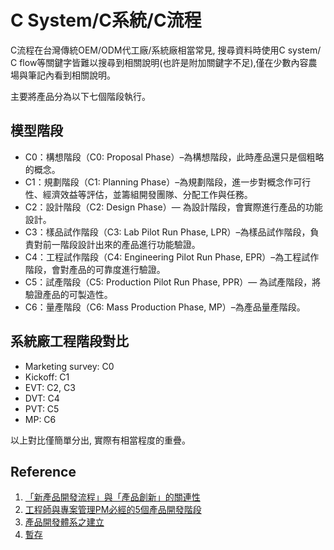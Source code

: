 # C System/C系統/C流程
C流程在台灣傳統OEM/ODM代工廠/系統廠相當常見, 搜尋資料時使用C system/ C flow等關鍵字皆難以搜尋到相關說明(也許是附加關鍵字不足),僅在少數內容農場與筆記內看到相關說明。

主要將產品分為以下七個階段執行。
## 模型階段
- C0：構想階段（C0: Proposal Phase）–為構想階段，此時產品還只是個粗略的概念。
- C1：規劃階段（C1: Planning Phase）–為規劃階段，進一步對概念作可行性、經濟效益等評估，並籌組開發團隊、分配工作與任務。
- C2：設計階段（C2: Design Phase）— 為設計階段，會實際進行產品的功能設計。
- C3：樣品試作階段（C3: Lab Pilot Run Phase, LPR）–為樣品試作階段，負責對前一階段設計出來的產品進行功能驗證。
- C4：工程試作階段（C4: Engineering Pilot Run Phase, EPR）–為工程試作階段，會對產品的可靠度進行驗證。
- C5：試產階段（C5: Production Pilot Run Phase, PPR）— 為試產階段，將驗證產品的可製造性。
- C6：量產階段（C6: Mass Production Phase, MP）–為產品量產階段。

## 系統廠工程階段對比
- Marketing survey: C0
- Kickoff: C1
- EVT: C2, C3
- DVT: C4
- PVT: C5
- MP: C6

以上對比僅簡單分出, 實際有相當程度的重疊。
## Reference
1. [「新產品開發流程」與「產品創新」的關連性](https://www.pmtone.com/npd-versus-product-innovation/)
2. [工程師與專案管理PM必經的5個產品開發階段](https://tobywc.com/%E5%B7%A5%E7%A8%8B%E5%B8%AB%E8%88%87%E5%B0%88%E6%A1%88%E7%AE%A1%E7%90%86PM%E5%BF%85%E7%B6%93%E7%9A%845%E5%80%8B%E7%94%A2%E5%93%81%E9%96%8B%E7%99%BC%E9%9A%8E%E6%AE%B5/)
3. [產品開發體系之建立](https://iknow.stpi.narl.org.tw/Post/Read.aspx?PostID=9207)
4. [暫存](https://slidemodel.com/stage-gate-process-for-product-development/)